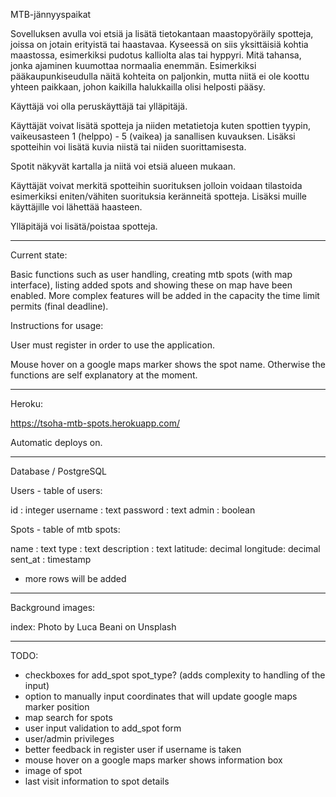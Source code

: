 MTB-jännyyspaikat

Sovelluksen avulla voi etsiä ja lisätä tietokantaan maastopyöräily spotteja, joissa on jotain erityistä tai haastavaa. Kyseessä on siis yksittäisiä kohtia maastossa, esimerkiksi pudotus kalliolta alas tai hyppyri. Mitä tahansa, jonka ajaminen kuumottaa normaalia enemmän. Esimerkiksi pääkaupunkiseudulla näitä kohteita on paljonkin, mutta niitä ei ole koottu yhteen paikkaan, johon kaikilla halukkailla olisi helposti pääsy.

Käyttäjä voi olla peruskäyttäjä tai ylläpitäjä.

Käyttäjät voivat lisätä spotteja ja niiden metatietoja kuten spottien tyypin, vaikeusasteen 1 (helppo) - 5 (vaikea) ja sanallisen kuvauksen. Lisäksi spotteihin voi lisätä kuvia niistä tai niiden suorittamisesta.

Spotit näkyvät kartalla ja niitä voi etsiä alueen mukaan.

Käyttäjät voivat merkitä spotteihin suorituksen jolloin voidaan tilastoida esimerkiksi eniten/vähiten suorituksia keränneitä spotteja. Lisäksi muille käyttäjille voi lähettää haasteen.

Ylläpitäjä voi lisätä/poistaa spotteja.

---

Current state:

Basic functions such as user handling, creating mtb spots (with map interface), listing added spots and showing these on map have been enabled. More complex features will be added in the capacity the time limit permits (final deadline).

Instructions for usage:

User must register in order to use the application.

Mouse hover on a google maps marker shows the spot name. Otherwise the functions are self explanatory at the moment.

---

Heroku:

https://tsoha-mtb-spots.herokuapp.com/

Automatic deploys on.

---

Database / PostgreSQL

Users - table of users:

id : integer
username : text
password : text
admin : boolean

Spots - table of mtb spots:

name : text
type : text
description : text
latitude: decimal
longitude: decimal
sent_at : timestamp

- more rows will be added

---

Background images:

index: Photo by Luca Beani on Unsplash

---

TODO:

- checkboxes for add_spot spot_type? (adds complexity to handling of
  the input)
- option to manually input coordinates that will update google maps
  marker position
- map search for spots
- user input validation to add_spot form
- user/admin privileges
- better feedback in register user if username is taken
- mouse hover on a google maps marker shows information box
- image of spot
- last visit information to spot details
